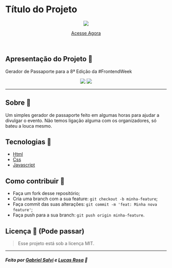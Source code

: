 <h1>Título do Projeto</h1>

<p align="center">
<image src="./public/assets/og_image.svg"/></br>
</p>

<p align="center">
<a href="https://frontendweek-passport.vercel.app/" target="_blank" >Acesse Agora</a>
</p>

<br/>

## Apresentação do Projeto 🌟

Gerador de Passaporte para a 8ª Edição da #FrontendWeek

<p align="center">
<image src="./public/passport_eusousalvi.png" />
  <image src="./public/passport_Bluniz.png" />
</p>

---

## Sobre 📝

Um simples gerador de passaporte feito em algumas horas para ajudar a divulgar o evento. Não temos ligação alguma com os organizadores, só bateu a louca mesmo.

## Tecnologias 🚀

- <a href="#">Html</a>
- <a href="#">Css</a>
- <a href="#">Javascript</a>

## Como contribuir 🤔

- Faça um fork desse repositório;
- Cria uma branch com a sua feature: `git checkout -b minha-feature`;
- Faça commit das suas alterações: `git commit -m 'feat: Minha nova feature'`;
- Faça push para a sua branch: `git push origin minha-feature`.

## Licença :scroll: (Pode passar)

> Esse projeto está sob a licença MIT.

---

##### Feito por [Gabriel Salvi](https://github.com/eusousalvi/frontweek-passport/commits?author=eusousalvi) e [Lucas Rosa](https://github.com/Bluniz) 🌊
